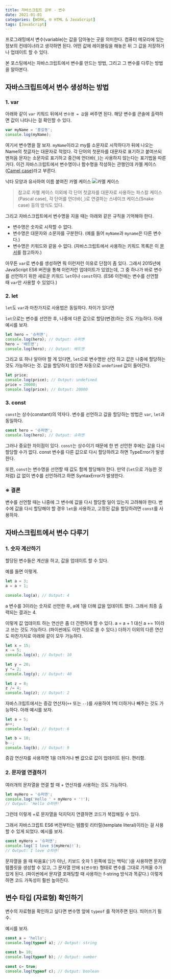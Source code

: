 ```yaml
---
title: 자바스크립트 공부 - 변수
date: 2021-01-01
categories: [WORK, 🌐 HTML & JavaScript]
tags: [JavaScript]
---
```


프로그래밍에서 변수(variable)는 값을 담아놓는 곳을 의미한다. 컴퓨터 메모리에 있는 정보의 컨테이너라고 생각하면 된다. 어떤 값에 레이블링을 해놓은 뒤 그 값을 저장하거나 업데이트 할 수 있다.

본 포스팅에서는 자바스크립트에서 변수를 만드는 방법, 그리고 그 변수를 다루는 방법을 알아본다.

## 자바스크립트에서 변수 생성하는 방법

### 1. var

아래와 같이 `var` 키워드 뒤에서 `변수명 = 값`을 써주면 된다. 해당 변수를 콘솔에 출력하면 값이 나타나는 걸 확인할 수 있다.

```javascript
var myName = '홍길동';
console.log(myName);
```

여기서 변수명을 잘 보자. `myName`이라고 my를 소문자로 시작하다가 뒤에 나오는 Name의 첫글자는 대문자로 적었다. 각 단어의 첫문자를 대문자로 표기하고 붙여쓰되 맨처음 문자는 소문자로 표기하고 중간에 언더바(`_`)는 사용하지 않는다는 표기법을 따른 거다. 이건 자바스크립트에서 변수명이나 함수명을 작성하는 관행인데 카멜 케이스([Camel case)](https://en.wikipedia.org/wiki/Camel_case)라고 부른다.


낙타 모양과 유사하여 이름 붙여진 카멜 케이스
![카멜 케이스](https://upload.wikimedia.org/wikipedia/commons/thumb/c/c8/CamelCase_new.svg/330px-CamelCase_new.svg.png)

>참고로 카멜 케이스 이외에 각 단어 첫글자를 대문자로 사용하는 파스칼 케이스(Pascal case), 각 단어를 언더바(`_`)로 연결하는 스네이크 케이스(Snake case) 등의 방식도 있다.

그리고 자바스크립트에서 변수명을 지을 때는 아래와 같은 규칙을 기억해야 한다.

- 변수명은 숫자로 시작할 수 없다.
- 변수명은 대문자와 소문자를 구분한다. (예를 들어 `myName`과 `myname`은 다른 변수다.)
- 변수명은 키워드와 같을 수 없다. (자바스크립트에서 사용하는 키워드 목록은 이 [문서](https://developer.mozilla.org/ko/docs/Web/JavaScript/Reference/Lexical_grammar)를 참고하자.)

아무튼 `var`로 변수를 생성하면 뭐 이런저런 이유로 단점이 좀 있다. 그래서 2015년에 JavaScript ES6 버전을 통해 이런저런 업데이트가 있었는데, 그 중 하나가 바로 변수를 선언하기 위한 새로운 키워드 `let`이나 `const`이다. (ES6 이전에는 변수를 선언할 때 `var`만 사용할 수 있었다.)

### 2. let

`let`도 `var`과 마찬가지로 사용법은 동일하다. 차이가 있다면

`let`으로는 변수를 선언한 후, 나중에 다른 값으로 할당(변경)하는 것도 가능하다. 아래 예시를 보자.

```javascript
let hero = '슈퍼맨';
console.log(hero); // Output: 슈퍼맨
hero = '배트맨';
console.log(hero); // Output: 배트맨
```

그리고 또 하나 알아야 할 게 있다면, `let`으로 변수명만 선언 하고 값은 나중에 할당하는 것도 가능하다는 것. 값을 할당하지 않으면 자동으로 `undefined` 값이 들어간다.

```javascript
let price;
console.log(price); // Output: undefined
price = 20000;
console.log(price); // Output: 20000
```

### 3. const

`const`는 상수(constant)의 약자다. 변수를 선언하고 값을 할당하는 방법은 `var`, `let`과 동일하다.

```javascript
const hero = '슈퍼맨';
console.log(hero); // Output: 슈퍼맨
```

그러나 중요한 차이점이 있다. `const`는 상수이기 때문에 한 번 선언한 후에는 값을 다시 할당할 수가 없다. const 변수를 다른 값으로 다시 할당하려고 하면 TypeError가 발생한다.

또한, `const`는 변수명을 선언할 때 값도 함께 할당해야 한다. 만약 (`let`으로 가능한 것처럼) 값 없이 변수를 선언하려고 하면 SyntaxError가 발생한다.

### ※ 결론

변수를 선언할 때는 나중에 그 변수에 값을 다시 할당할 일이 있는지 고려해야 한다. 변수에 값을 다시 할당해야 할 경우 `let`을 사용하고, 고정된 값을 할당하려면 `const`를 사용하자.

## 자바스크립트에서 변수 다루기

### 1. 숫자 계산하기

할당된 변수들은 계산을 하고, 값을 업데이트 할 수 있다.

예를 들면 이렇게.

```javascript
let a = 3;
a = a + 1;
 
console.log(a); // Output: 4
```

a 변수를 3이라는 숫자로 선언한 후, a에 1을 더해 값을 업데이트 했다. 그래서 최종 출력되는 결과는 4.

이렇게 값 업데이트 하는 연산은 좀 더 간편하게 할 수 있다. a = a + 1 대신 a += 1이라고 쓰는 것도 가능하다. (파이썬에도 이런 식으로 쓸 수 있다.) 더하기 이외의 다른 연산도 마찬가지로 아래와 같이 모두 가능하다.

```javascript
let x = 15;
x -= 5;
console.log(x); // Output: 10
 
let y = 20;
y *= 2;
console.log(y); // Output: 40
 
let z = 8;
z /= 4;
console.log(z); // Output: 2
```

자바스크립트에서는 증감 연산자(`++` 또는 `--`)를 사용하여 1씩 더하거나 빼주는 것도 가능하다. 아래 예시를 보자.

```javascript
let a = 5;
a++;
console.log(a); // Output: 6

let b = 10;
b--;
console.log(b); // Output: 9
```

증감 연산자를 사용하면 1을 더하거나 뺀 값으로 값이 업데이트 된다. 편리함.

### 2. 문자열 연결하기

여러개의 문자열을 연결 할 때 + 연산자를 사용하는 것도 가능하다.

```javascript
let myHero = '슈퍼맨';
console.log('Hello ' + myHero + '!'); 
// Output: 'Hello 슈퍼맨!'
```

그런데 이렇게 +로 문자열을 덕지덕지 연결하면 코드가 복잡해질 수 있다.

그래서 자바스크립트 ES6 버전부터는 템플릿 리터럴(template literal)이라는 걸 사용할 수 있게 되었다. 예시를 보자.

```javascript
const myHero = '슈퍼맨';
console.log(`I love ${myHero}!`);
// Output: I love 슈퍼맨!
```

문자열을 쓸 때 따옴표(`'`)가 아닌, 키보드 숫자 1 왼쪽에 있는 백틱(`` ` ``)을 사용하면 문자열 템플릿을 생성할 수 있고, 그 문자열 안에 `${변수명}` 형태로 변수를 그대로 가져올 수가 있게 된다. (파이썬에서 문자열 포매팅할 때 사용하는 f-string 방식과 똑같다.) 이렇게 하면 코드 가독성이 훨씬 높아진다.

## 변수 타입 (자료형) 확인하기

변수의 자료형을 확인하고 싶다면 변수명 앞에 `typeof` 를 적어주면 된다. 띄어쓰기 필수.

예시를 보자.

```javascript
const a = 'hello';
console.log(typeof a); // Output: string
 
const b= 10;
console.log(typeof b); // Output: number
 
const c= true; 
console.log(typeof c); // Output: boolean
```